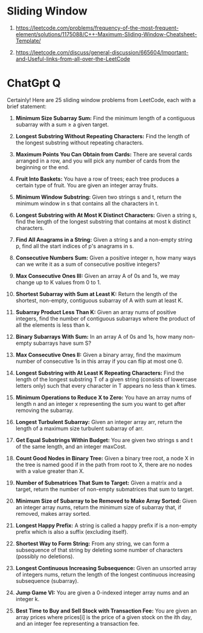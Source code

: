 # Sliding Window
1. https://leetcode.com/problems/frequency-of-the-most-frequent-element/solutions/1175088/C++-Maximum-Sliding-Window-Cheatsheet-Template/

2. https://leetcode.com/discuss/general-discussion/665604/Important-and-Useful-links-from-all-over-the-LeetCode


# ChatGpt Q
Certainly! Here are 25 sliding window problems from LeetCode, each with a brief statement:

1. **Minimum Size Subarray Sum:**
   Find the minimum length of a contiguous subarray with a sum ≥ a given target.

2. **Longest Substring Without Repeating Characters:**
   Find the length of the longest substring without repeating characters.

3. **Maximum Points You Can Obtain from Cards:**
   There are several cards arranged in a row, and you will pick any number of cards from the beginning or the end.

4. **Fruit Into Baskets:**
   You have a row of trees; each tree produces a certain type of fruit. You are given an integer array fruits.

5. **Minimum Window Substring:**
   Given two strings s and t, return the minimum window in s that contains all the characters in t.

6. **Longest Substring with At Most K Distinct Characters:**
   Given a string s, find the length of the longest substring that contains at most k distinct characters.

7. **Find All Anagrams in a String:**
   Given a string s and a non-empty string p, find all the start indices of p's anagrams in s.

8. **Consecutive Numbers Sum:**
   Given a positive integer n, how many ways can we write it as a sum of consecutive positive integers?

9. **Max Consecutive Ones III:**
   Given an array A of 0s and 1s, we may change up to K values from 0 to 1.

10. **Shortest Subarray with Sum at Least K:**
    Return the length of the shortest, non-empty, contiguous subarray of A with sum at least K.

11. **Subarray Product Less Than K:**
    Given an array nums of positive integers, find the number of contiguous subarrays where the product of all the elements is less than k.

12. **Binary Subarrays With Sum:**
    In an array A of 0s and 1s, how many non-empty subarrays have sum S?

13. **Max Consecutive Ones II:**
    Given a binary array, find the maximum number of consecutive 1s in this array if you can flip at most one 0.

14. **Longest Substring with At Least K Repeating Characters:**
    Find the length of the longest substring T of a given string (consists of lowercase letters only) such that every character in T appears no less than k times.

15. **Minimum Operations to Reduce X to Zero:**
    You have an array nums of length n and an integer x representing the sum you want to get after removing the subarray.

16. **Longest Turbulent Subarray:**
    Given an integer array arr, return the length of a maximum size turbulent subarray of arr.

17. **Get Equal Substrings Within Budget:**
    You are given two strings s and t of the same length, and an integer maxCost.

18. **Count Good Nodes in Binary Tree:**
    Given a binary tree root, a node X in the tree is named good if in the path from root to X, there are no nodes with a value greater than X.

19. **Number of Submatrices That Sum to Target:**
    Given a matrix and a target, return the number of non-empty submatrices that sum to target.

20. **Minimum Size of Subarray to be Removed to Make Array Sorted:**
    Given an integer array nums, return the minimum size of subarray that, if removed, makes array sorted.

21. **Longest Happy Prefix:**
    A string is called a happy prefix if is a non-empty prefix which is also a suffix (excluding itself).

22. **Shortest Way to Form String:**
    From any string, we can form a subsequence of that string by deleting some number of characters (possibly no deletions).

23. **Longest Continuous Increasing Subsequence:**
    Given an unsorted array of integers nums, return the length of the longest continuous increasing subsequence (subarray).

24. **Jump Game VI:**
    You are given a 0-indexed integer array nums and an integer k.

25. **Best Time to Buy and Sell Stock with Transaction Fee:**
    You are given an array prices where prices[i] is the price of a given stock on the ith day, and an integer fee representing a transaction fee.